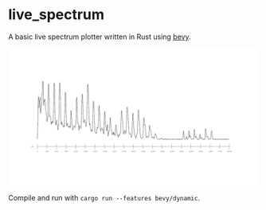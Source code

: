 # live_spectrum
A basic live spectrum plotter written in Rust using [bevy](https://github.com/bevyengine/bevy).

![Demo image](assets/images/demo_image.png)

Compile and run with `cargo run --features bevy/dynamic`.
